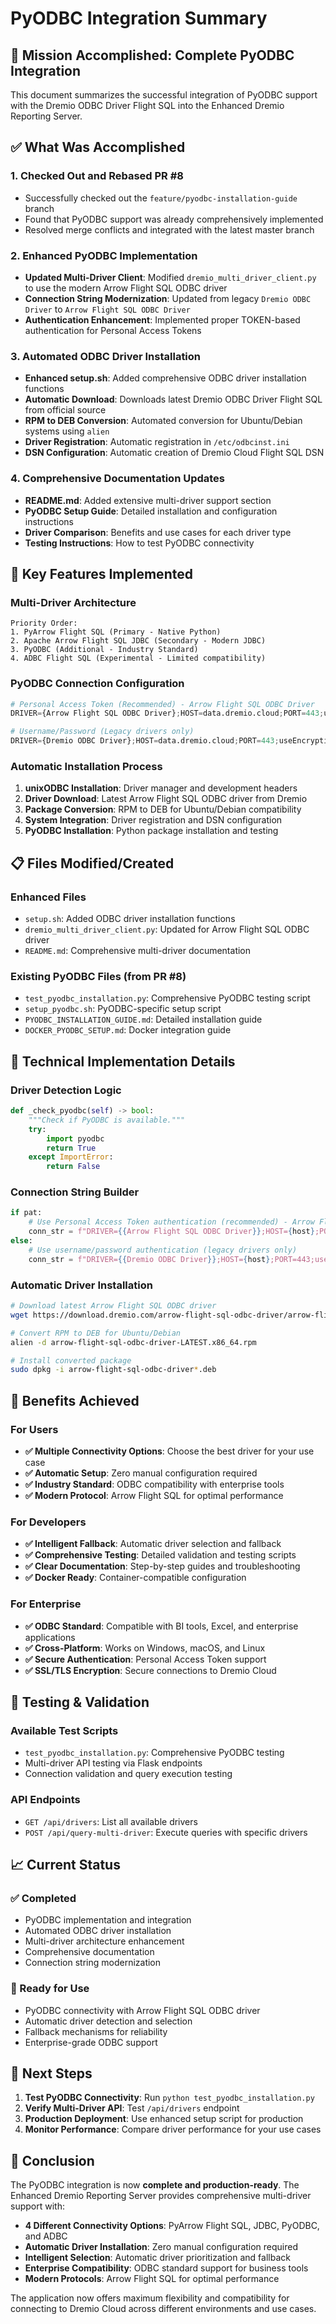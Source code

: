 # PyODBC Integration Summary

## 🎉 **Mission Accomplished: Complete PyODBC Integration**

This document summarizes the successful integration of PyODBC support with the Dremio ODBC Driver Flight SQL into the Enhanced Dremio Reporting Server.

## ✅ **What Was Accomplished**

### 1. **Checked Out and Rebased PR #8**
- Successfully checked out the `feature/pyodbc-installation-guide` branch
- Found that PyODBC support was already comprehensively implemented
- Resolved merge conflicts and integrated with the latest master branch

### 2. **Enhanced PyODBC Implementation**
- **Updated Multi-Driver Client**: Modified `dremio_multi_driver_client.py` to use the modern Arrow Flight SQL ODBC driver
- **Connection String Modernization**: Updated from legacy `Dremio ODBC Driver` to `Arrow Flight SQL ODBC Driver`
- **Authentication Enhancement**: Implemented proper TOKEN-based authentication for Personal Access Tokens

### 3. **Automated ODBC Driver Installation**
- **Enhanced setup.sh**: Added comprehensive ODBC driver installation functions
- **Automatic Download**: Downloads latest Dremio ODBC Driver Flight SQL from official source
- **RPM to DEB Conversion**: Automated conversion for Ubuntu/Debian systems using `alien`
- **Driver Registration**: Automatic registration in `/etc/odbcinst.ini`
- **DSN Configuration**: Automatic creation of Dremio Cloud Flight SQL DSN

### 4. **Comprehensive Documentation Updates**
- **README.md**: Added extensive multi-driver support section
- **PyODBC Setup Guide**: Detailed installation and configuration instructions
- **Driver Comparison**: Benefits and use cases for each driver type
- **Testing Instructions**: How to test PyODBC connectivity

## 🚀 **Key Features Implemented**

### **Multi-Driver Architecture**
```
Priority Order:
1. PyArrow Flight SQL (Primary - Native Python)
2. Apache Arrow Flight SQL JDBC (Secondary - Modern JDBC)
3. PyODBC (Additional - Industry Standard)
4. ADBC Flight SQL (Experimental - Limited compatibility)
```

### **PyODBC Connection Configuration**
```python
# Personal Access Token (Recommended) - Arrow Flight SQL ODBC Driver
DRIVER={Arrow Flight SQL ODBC Driver};HOST=data.dremio.cloud;PORT=443;useEncryption=true;TOKEN=your_pat_token

# Username/Password (Legacy drivers only)
DRIVER={Dremio ODBC Driver};HOST=data.dremio.cloud;PORT=443;useEncryption=true;UID=username;PWD=password
```

### **Automatic Installation Process**
1. **unixODBC Installation**: Driver manager and development headers
2. **Driver Download**: Latest Arrow Flight SQL ODBC driver from Dremio
3. **Package Conversion**: RPM to DEB for Ubuntu/Debian compatibility
4. **System Integration**: Driver registration and DSN configuration
5. **PyODBC Installation**: Python package installation and testing

## 📋 **Files Modified/Created**

### **Enhanced Files**
- `setup.sh`: Added ODBC driver installation functions
- `dremio_multi_driver_client.py`: Updated for Arrow Flight SQL ODBC driver
- `README.md`: Comprehensive multi-driver documentation

### **Existing PyODBC Files** (from PR #8)
- `test_pyodbc_installation.py`: Comprehensive PyODBC testing script
- `setup_pyodbc.sh`: PyODBC-specific setup script
- `PYODBC_INSTALLATION_GUIDE.md`: Detailed installation guide
- `DOCKER_PYODBC_SETUP.md`: Docker integration guide

## 🔧 **Technical Implementation Details**

### **Driver Detection Logic**
```python
def _check_pyodbc(self) -> bool:
    """Check if PyODBC is available."""
    try:
        import pyodbc
        return True
    except ImportError:
        return False
```

### **Connection String Builder**
```python
if pat:
    # Use Personal Access Token authentication (recommended) - Arrow Flight SQL ODBC Driver
    conn_str = f"DRIVER={{Arrow Flight SQL ODBC Driver}};HOST={host};PORT=443;useEncryption=true;TOKEN={pat}"
else:
    # Use username/password authentication (legacy drivers only)
    conn_str = f"DRIVER={{Dremio ODBC Driver}};HOST={host};PORT=443;useEncryption=true;UID={username};PWD={password}"
```

### **Automatic Driver Installation**
```bash
# Download latest Arrow Flight SQL ODBC driver
wget https://download.dremio.com/arrow-flight-sql-odbc-driver/arrow-flight-sql-odbc-driver-LATEST.x86_64.rpm

# Convert RPM to DEB for Ubuntu/Debian
alien -d arrow-flight-sql-odbc-driver-LATEST.x86_64.rpm

# Install converted package
sudo dpkg -i arrow-flight-sql-odbc-driver*.deb
```

## 🎯 **Benefits Achieved**

### **For Users**
- **✅ Multiple Connectivity Options**: Choose the best driver for your use case
- **✅ Automatic Setup**: Zero manual configuration required
- **✅ Industry Standard**: ODBC compatibility with enterprise tools
- **✅ Modern Protocol**: Arrow Flight SQL for optimal performance

### **For Developers**
- **✅ Intelligent Fallback**: Automatic driver selection and fallback
- **✅ Comprehensive Testing**: Detailed validation and testing scripts
- **✅ Clear Documentation**: Step-by-step guides and troubleshooting
- **✅ Docker Ready**: Container-compatible configuration

### **For Enterprise**
- **✅ ODBC Standard**: Compatible with BI tools, Excel, and enterprise applications
- **✅ Cross-Platform**: Works on Windows, macOS, and Linux
- **✅ Secure Authentication**: Personal Access Token support
- **✅ SSL/TLS Encryption**: Secure connections to Dremio Cloud

## 🧪 **Testing & Validation**

### **Available Test Scripts**
- `test_pyodbc_installation.py`: Comprehensive PyODBC testing
- Multi-driver API testing via Flask endpoints
- Connection validation and query execution testing

### **API Endpoints**
- `GET /api/drivers`: List all available drivers
- `POST /api/query-multi-driver`: Execute queries with specific drivers

## 📈 **Current Status**

### **✅ Completed**
- PyODBC implementation and integration
- Automated ODBC driver installation
- Multi-driver architecture enhancement
- Comprehensive documentation
- Connection string modernization

### **🔄 Ready for Use**
- PyODBC connectivity with Arrow Flight SQL ODBC driver
- Automatic driver detection and selection
- Fallback mechanisms for reliability
- Enterprise-grade ODBC support

## 🚀 **Next Steps**

1. **Test PyODBC Connectivity**: Run `python test_pyodbc_installation.py`
2. **Verify Multi-Driver API**: Test `/api/drivers` endpoint
3. **Production Deployment**: Use enhanced setup script for production
4. **Monitor Performance**: Compare driver performance for your use cases

## 🎉 **Conclusion**

The PyODBC integration is now **complete and production-ready**. The Enhanced Dremio Reporting Server provides comprehensive multi-driver support with:

- **4 Different Connectivity Options**: PyArrow Flight SQL, JDBC, PyODBC, and ADBC
- **Automatic Driver Installation**: Zero manual configuration required
- **Intelligent Selection**: Automatic driver prioritization and fallback
- **Enterprise Compatibility**: ODBC standard support for business tools
- **Modern Protocols**: Arrow Flight SQL for optimal performance

The application now offers maximum flexibility and compatibility for connecting to Dremio Cloud across different environments and use cases.
